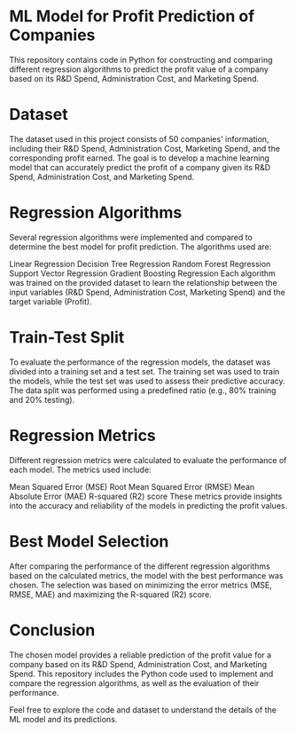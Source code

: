 # ML Model for Profit Prediction of Companies
This repository contains code in Python for constructing and comparing different regression algorithms to predict the profit value of a company based on its R&D Spend, Administration Cost, and Marketing Spend.

# Dataset
The dataset used in this project consists of 50 companies' information, including their R&D Spend, Administration Cost, Marketing Spend, and the corresponding profit earned. The goal is to develop a machine learning model that can accurately predict the profit of a company given its R&D Spend, Administration Cost, and Marketing Spend.

# Regression Algorithms
Several regression algorithms were implemented and compared to determine the best model for profit prediction. The algorithms used are:

Linear Regression
Decision Tree Regression
Random Forest Regression
Support Vector Regression
Gradient Boosting Regression
Each algorithm was trained on the provided dataset to learn the relationship between the input variables (R&D Spend, Administration Cost, Marketing Spend) and the target variable (Profit).

# Train-Test Split
To evaluate the performance of the regression models, the dataset was divided into a training set and a test set. The training set was used to train the models, while the test set was used to assess their predictive accuracy. The data split was performed using a predefined ratio (e.g., 80% training and 20% testing).

# Regression Metrics
Different regression metrics were calculated to evaluate the performance of each model. The metrics used include:

Mean Squared Error (MSE)
Root Mean Squared Error (RMSE)
Mean Absolute Error (MAE)
R-squared (R2) score
These metrics provide insights into the accuracy and reliability of the models in predicting the profit values.

# Best Model Selection
After comparing the performance of the different regression algorithms based on the calculated metrics, the model with the best performance was chosen. The selection was based on minimizing the error metrics (MSE, RMSE, MAE) and maximizing the R-squared (R2) score.

# Conclusion
The chosen model provides a reliable prediction of the profit value for a company based on its R&D Spend, Administration Cost, and Marketing Spend. This repository includes the Python code used to implement and compare the regression algorithms, as well as the evaluation of their performance.

Feel free to explore the code and dataset to understand the details of the ML model and its predictions.




